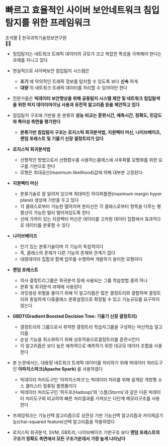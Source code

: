 # 빠르고 효율적인 사이버 보안네트워크 침입탐지를 위한 프레임워크
조석팔 ‖ 한국과학기술정보연구원  
💼📜  
    
      
- 침입탐지는 네트워크 트래픽 데이터의 규모가 크고 복잡한 특성을 극복해야 한다는 과제를 지니고 있다   
- 현실적으로 사이버보안 침입탐지 시스템은  
    - __조기__ 에 악의적인 트래픽 정보를 탐지할 수 있도록 보다 __신속__ 하게  
    - __대량__ 의 네트워크 트래픽 데이터를 처리할 수 있어야만 한다  
- 전문가들은 __빅데이터 보안향상을 위해 공동탐지 시스템 제안 및 네트워크 침입탐색을 위한 퍼지 데이터마이닝 사용과 유전적 알고리즘 등을 제안하고 있다__  
  
- 침입탐지 구조에 기반을 둔 분류의 __성능 비교는 훈련시간, 예측시간, 정확도, 민감도와 특이성 측면을 평가한다__  
  - __분류기반 침입탐지 구조는 로지스틱 회귀분석법, 지원벡터 머신, 나이브베이즈, 랜덤 포레스트 및 기울기 신장 결정트리가 있다__  

- __로지스틱 회귀분석법__  
    - 선형적인 방법으로서 선형함수를 사용하는클래스에 사후확률 모형화를 위한 요구를 기반으로 한다  
    - 모형은 최대공산(maximum likelihood)값에 의해 대부분 고정된다    
- __지원벡터 머신__   
  - 분류기술로 잘 알려져 있으며 최대마진 하이퍼플랜(maximum margin hyper plane) 생성에 기반을 두고 있다   
  - 각 클래스로부터 가능한 떨어지며 분리선은 각 클래스로부터 항목을 다루는 병렬선이 가능한 멀리 떨어져있도록 한다   
  - 선에 가까이 있는 지원벡터 머신은 데이터를 고차원 데이터 집합에서 효과적으로 데이터를 분류할 수 있다    
- __나이브베이즈__   
  - 인기 있는 분류기술이며 각 기능이 독립적이다   
  - 즉, 클래스의 존재가 다른 기능의 존재와 관계가 없다    
  - 대량데이터 집합과 함께 업무를 수행하며 개발하기 용이한 모형이다   
- __랜덤 포레스트__  
  - 의사 결정트리그룹은 회귀분석 등에 사용되는 그룹 학습방법 중의 하나    
  - 분류 및 회귀분석 과제에 사용된다    
  - 과잉생성 위험을 줄이기 위해 이 알고리즘은 많은 결정트리와 결합하며 결정트리와 동일하게 다중클래스 분류설정으로 확장될 수 있고 기능규모를 요구하지 않는다  
- __GBDT(Gradient Boosted Decision Tree: 기울기 신장 결정트리)__   
  - 결정트리의 그룹으로서 취약한 결정트리 학습자그룹을 구성하는 머신학습 알고리즘   
  - 손실 기능을 최소화하기 위해 상호작용으로결정트리를 훈련시킨다  
  - 이 알고리즘은 보다 높은 예측력으로 예측하기 위한 대규모 데이터 조합을 사용한다   
    
- 본 논문에서는, 대용량 네트워크 트래픽 데이터를 처리하기 위해 빅데이터 처리도구인 __아파치스파크(Apache Spark)__ 를 사용하였다    
  - 빅데이터 처리도구인 ‘아파치스파크’는 빅데이터 처리를 위해 설계된 개방형 소스 클러스터 컴퓨팅 플랫폼이다    
  - 빅데이터 처리도구인 ‘하두프(Hadoop)’와 ‘스톰(Storm)’과 같은 다른 빅데이터 처리도구와 비교하여 빠른 처리결과를 가져오는 다단계 메모리구조를 사용한다   
- 프레임워크는 기능선택 알고리즘으로 상관성 기반 기능선택 알고리즘과 카이제곱기능(chai-squared feature)선택 알고리즘을 적용하였다   
- 로지스틱 회귀분석, SVM, GB트리, 나이브베이즈 기반구조 보다 __랜덤 포레스트의 구조가 정확도 측면에서 모든 구조가운데서 가장 높게 나타났다__
